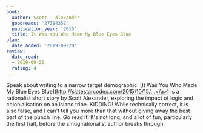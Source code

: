 ```yaml
---
book:
  author: Scott   Alexander
  goodreads: '27394352'
  publication_year: '2015'
  title: It Was You Who Made My Blue Eyes Blue
plan:
  date_added: '2019-09-20'
review:
  date_read:
  - 2019-09-20
  rating: 4
---
```


Speak about writing to a narrow target demographic: [It Was You Who Made My Blue Eyes Blue](<a target="_blank" href="http://slatestarcodex.com/2015/10/15/it-was-you-who-made-my-blue-eyes-blue/" rel="nofollow">http://slatestarcodex.com/2015/10/15/...</a>) is a rationalist short story by Scott Alexander, exploring the impact of logic and colonialisation on an island tribe. KIDDING! While technically correct, it is also false, and I can't tell you more than that without giving away the best part of the punch line. Go read it! It's not long, and a lot of fun, particularly the first half, before the smug rationalist author breaks through.
